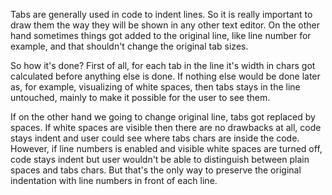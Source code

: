 Tabs are generally used in code to indent lines. So it is really important to draw them the way they will be shown in any other text editor. On the other hand sometimes things got added to the original line, like line number for example, and that shouldn't change the original tab sizes.

So how it's done?
First of all, for each tab in the line it's width in chars got calculated before anything else is done.
If nothing else would be done later as, for example, visualizing of white spaces, then tabs stays in the line untouched, mainly to make it possible for the user to see them.

If on the other hand we going to change original line, tabs got replaced by spaces. If white spaces are visible then there are no drawbacks at all, code stays indent and user could see where tabs chars are inside the code.
However, if line numbers is enabled and visible white spaces are turned off, code stays indent but user wouldn't be able to distinguish between plain spaces and tabs chars. But that's the only way to preserve the original indentation with line numbers in front of each line.